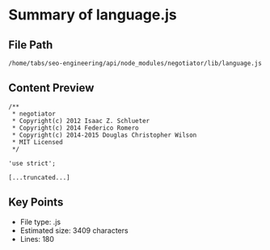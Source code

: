 # Summary of language.js
  
## File Path
`/home/tabs/seo-engineering/api/node_modules/negotiator/lib/language.js`

## Content Preview
```
/**
 * negotiator
 * Copyright(c) 2012 Isaac Z. Schlueter
 * Copyright(c) 2014 Federico Romero
 * Copyright(c) 2014-2015 Douglas Christopher Wilson
 * MIT Licensed
 */

'use strict';

[...truncated...]
```

## Key Points
- File type: .js
- Estimated size: 3409 characters
- Lines: 180
